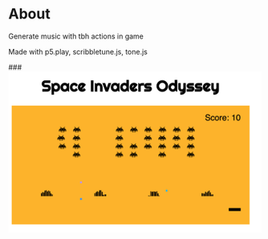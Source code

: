 # About

Generate music with tbh actions in game

Made with p5.play, scribbletune.js, tone.js

###![](assets/screenshot.png)
